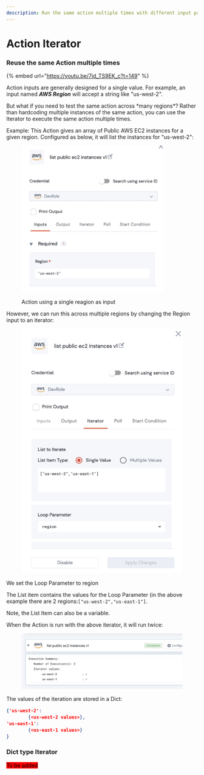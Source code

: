 ```yaml
---
description: Run the same action multiple times with different input parameters
---
```


# Action Iterator

### Reuse the same Action multiple times

{% embed url="https://youtu.be/7id_TS9EK_c?t=149" %}

Action inputs are generally designed for a single value. For example, an input named _**AWS Region**_ will accept a string like "us-west-2". &#x20;

But what if you need to test the same action across \*many regions\*? Rather than hardcoding multiple instances of the same action, you can use the Iterator to execute the same action multiple times.



Example: This Action gives an array of Public AWS EC2 instances for a given region.  Configured as below, it will list the instances for "us-west-2":

<figure><img src="../../../../.gitbook/assets/configuration.jpg" alt="screenshot of an Action&#x27;s input configuration." width="375"><figcaption><p>Action using a single reagion as input</p></figcaption></figure>

However, we can run this across multiple regions by changing the Region input to an iterator:

<figure><img src="../../../../.gitbook/assets/iteration.jpg" alt="screenshot of an iteration configuration"><figcaption></figcaption></figure>

We set the Loop Parameter to region &#x20;

The List item contains the values for the Loop Parameter (in the above example there are 2 regions:`["us-west-2","us-east-1"]`. &#x20;

Note, the List Item can also be a variable.

When the Action is run with the above iterator, it will run twice:

<figure><img src="../../../../.gitbook/assets/Screenshot 2022-12-29 at 17.28.49.jpg" alt=""><figcaption></figcaption></figure>

The values of the iteration are stored in a Dict:

```json
{'us-west-2': 
		{<us-west-2 values>}, 
'us-east-1': 
		{<us-east-1 values>}
}
```









### Dict type Iterator

<mark style="background-color:red;">To be added</mark>
